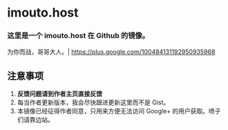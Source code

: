 imouto.host
===========

### 这里是一个 imouto.host 在 Github 的镜像。

为你而战，哥哥大人。|  https://plus.google.com/100484131192950935968

## 注意事项

1. **反馈问题请到作者主页直接反馈**
2. 每当作者更新版本，我会尽快跟进更新这里而不是 Gist。
3. 本镜像已经征得作者同意，只用来方便无法访问 Google+ 的用户获取。喷子们请靠边站。